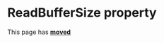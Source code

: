 # ReadBufferSize property

This page has [**moved**](https://lib-docs.delphidabbler.com/MD5/1/API/TPJMD5-ReadBufferSize)